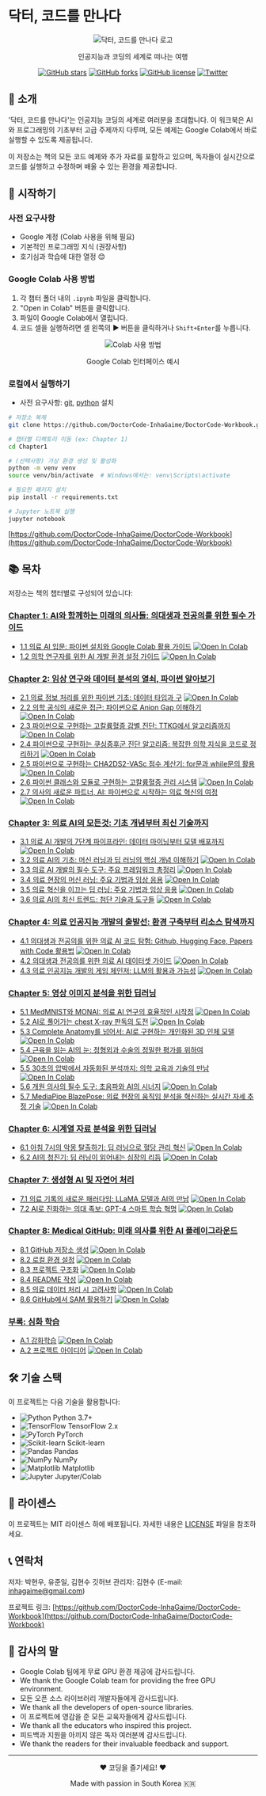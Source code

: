 # 닥터, 코드를 만나다

<div align="center">
  <img src="https://via.placeholder.com/200x200" alt="닥터, 코드를 만나다 로고">
  <p>인공지능과 코딩의 세계로 떠나는 여행</p>
  
  [![GitHub stars](https://img.shields.io/github/stars/yourusername/dr-meets-code.svg?style=social&label=Star)](https://github.com/yourusername/dr-meets-code)
  [![GitHub forks](https://img.shields.io/github/forks/yourusername/dr-meets-code.svg?style=social&label=Fork)](https://github.com/yourusername/dr-meets-code/fork)
  [![GitHub license](https://img.shields.io/github/license/yourusername/dr-meets-code.svg)](https://github.com/yourusername/dr-meets-code/blob/main/LICENSE)
  [![Twitter](https://img.shields.io/twitter/url/https/github.com/yourusername/dr-meets-code.svg?style=social)](https://twitter.com/intent/tweet?text=Check%20out%20this%20amazing%20AI%20coding%20workbook:&url=https%3A%2F%2Fgithub.com%2Fyourusername%2Fdr-meets-code)
</div>

## 📖 소개

'닥터, 코드를 만나다'는 인공지능 코딩의 세계로 여러분을 초대합니다. 이 워크북은 AI와 프로그래밍의 기초부터 고급 주제까지 다루며, 모든 예제는 Google Colab에서 바로 실행할 수 있도록 제공됩니다.

이 저장소는 책의 모든 코드 예제와 추가 자료를 포함하고 있으며, 독자들이 실시간으로 코드를 실행하고 수정하며 배울 수 있는 환경을 제공합니다.

## 🚀 시작하기

### 사전 요구사항

* Google 계정 (Colab 사용을 위해 필요)
* 기본적인 프로그래밍 지식 (권장사항)
* 호기심과 학습에 대한 열정 😊

### Google Colab 사용 방법

1. 각 챕터 폴더 내의 `.ipynb` 파일을 클릭합니다.
2. "Open in Colab" 버튼을 클릭합니다.
3. 파일이 Google Colab에서 열립니다.
4. 코드 셀을 실행하려면 셀 왼쪽의 ▶️ 버튼을 클릭하거나 `Shift+Enter`를 누릅니다.

<div align="center">
  <img src="https://via.placeholder.com/600x300" alt="Colab 사용 방법">
  <p>Google Colab 인터페이스 예시</p>
</div>

### 로컬에서 실행하기
* 사전 요구사항: [git](Installation_guide_git), [python](Installation_guide_python) 설치
```bash
# 저장소 복제
git clone https://github.com/DoctorCode-InhaGaime/DoctorCode-Workbook.git

# 챕터별 디렉토리 이동 (ex: Chapter 1)
cd Chapter1

# (선택사항) 가상 환경 생성 및 활성화
python -m venv venv
source venv/bin/activate  # Windows에서는: venv\Scripts\activate

# 필요한 패키지 설치
pip install -r requirements.txt

# Jupyter 노트북 실행
jupyter notebook
```
[https://github.com/DoctorCode-InhaGaime/DoctorCode-Workbook](https://github.com/DoctorCode-InhaGaime/DoctorCode-Workbook)
## 📚 목차

저장소는 책의 챕터별로 구성되어 있습니다:

### [Chapter 1: AI와 함께하는 미래의 의사들: 의대생과 전공의를 위한 필수 가이드](./Chapter1/)
- [1.1 의료 AI 입문: 파이썬 설치와 Google Colab 활용 가이드](./Chapter1/1.1_What_is_AI.ipynb) [![Open In Colab](https://colab.research.google.com/assets/colab-badge.svg)](https://colab.research.google.com/github/yourusername/dr-meets-code/blob/main/Chapter1/1.1_What_is_AI.ipynb)
- [1.2 의학 연구자를 위한 AI 개발 환경 설정 가이드](./Chapter1/1.2_Programming_Basics.ipynb) [![Open In Colab](https://colab.research.google.com/assets/colab-badge.svg)](https://colab.research.google.com/github/yourusername/dr-meets-code/blob/main/Chapter1/1.2_Programming_Basics.ipynb)

### [Chapter 2: 임상 연구와 데이터 분석의 열쇠, 파이썬 알아보기](./Chapter2/)
- [2.1 의료 정보 처리를 위한 파이썬 기초: 데이터 타입과 구](./Chapter2/2.1_Data_Analysis_Basics.ipynb) [![Open In Colab](https://colab.research.google.com/assets/colab-badge.svg)](https://colab.research.google.com/github/yourusername/dr-meets-code/blob/main/Chapter2/2.1_Data_Analysis_Basics.ipynb)
- [2.2 의학 공식의 새로운 접근: 파이썬으로 Anion Gap 이해하기](./Chapter2/2.2_Data_Visualization.ipynb) [![Open In Colab](https://colab.research.google.com/assets/colab-badge.svg)](https://colab.research.google.com/github/yourusername/dr-meets-code/blob/main/Chapter2/2.2_Data_Visualization.ipynb)
- [2.3 파이썬으로 구현하는 고칼륨혈증 감별 진단: TTKG에서 알고리즘까지](./Chapter2/2.2_Data_Visualization.ipynb) [![Open In Colab](https://colab.research.google.com/assets/colab-badge.svg)](https://colab.research.google.com/github/yourusername/dr-meets-code/blob/main/Chapter2/2.2_Data_Visualization.ipynb)
- [2.4 파이썬으로 구현하는 쿠싱증후군 진단 알고리즘: 복잡한 의학 지식을 코드로 정리하기](./Chapter2/2.2_Data_Visualization.ipynb) [![Open In Colab](https://colab.research.google.com/assets/colab-badge.svg)](https://colab.research.google.com/github/yourusername/dr-meets-code/blob/main/Chapter2/2.2_Data_Visualization.ipynb)
- [2.5 파이썬으로 구현하는 CHA2DS2-VASc 점수 계산기: for문과 while문의 활용](./Chapter2/2.2_Data_Visualization.ipynb) [![Open In Colab](https://colab.research.google.com/assets/colab-badge.svg)](https://colab.research.google.com/github/yourusername/dr-meets-code/blob/main/Chapter2/2.2_Data_Visualization.ipynb)
- [2.6 파이썬 클래스와 모듈로 구현하는 고칼륨혈증 관리 시스템](./Chapter2/2.2_Data_Visualization.ipynb) [![Open In Colab](https://colab.research.google.com/assets/colab-badge.svg)](https://colab.research.google.com/github/yourusername/dr-meets-code/blob/main/Chapter2/2.2_Data_Visualization.ipynb)
- [2.7 의사의 새로운 파트너, AI: 파이썬으로 시작하는 의료 혁신의 여정](./Chapter2/2.2_Data_Visualization.ipynb) [![Open In Colab](https://colab.research.google.com/assets/colab-badge.svg)](https://colab.research.google.com/github/yourusername/dr-meets-code/blob/main/Chapter2/2.2_Data_Visualization.ipynb)

### [Chapter 3: 의료 AI의 모든것: 기초 개념부터 최신 기술까지](./Chapter3/)
- [3.1 의료 AI 개발의 7단계 파이프라인: 데이터 마이닝부터 모델 배포까지](./Chapter3/3.1_AI_Development_Pipeline.ipynb) [![Open In Colab](https://colab.research.google.com/assets/colab-badge.svg)](https://colab.research.google.com/github/yourusername/dr-meets-code/blob/main/Chapter3/3.1_AI_Development_Pipeline.ipynb)
- [3.2 의료 AI의 기초: 머신 러닝과 딥 러닝의 핵심 개념 이해하기](./Chapter3/3.2_ML_DL_Core_Concepts.ipynb) [![Open In Colab](https://colab.research.google.com/assets/colab-badge.svg)](https://colab.research.google.com/github/yourusername/dr-meets-code/blob/main/Chapter3/3.2_ML_DL_Core_Concepts.ipynb)
- [3.3 의료 AI 개발의 필수 도구: 주요 프레임워크 총정리](./Chapter3/3.3_Essential_Frameworks.ipynb) [![Open In Colab](https://colab.research.google.com/assets/colab-badge.svg)](https://colab.research.google.com/github/yourusername/dr-meets-code/blob/main/Chapter3/3.3_Essential_Frameworks.ipynb)
- [3.4 의료 현장의 머신 러닝: 주요 기법과 임상 응용](./Chapter3/3.4_ML_Clinical_Applications.ipynb) [![Open In Colab](https://colab.research.google.com/assets/colab-badge.svg)](https://colab.research.google.com/github/yourusername/dr-meets-code/blob/main/Chapter3/3.4_ML_Clinical_Applications.ipynb)
- [3.5 의료 혁신을 이끄는 딥 러닝: 주요 기법과 임상 응용](./Chapter3/3.5_DL_Clinical_Applications.ipynb) [![Open In Colab](https://colab.research.google.com/assets/colab-badge.svg)](https://colab.research.google.com/github/yourusername/dr-meets-code/blob/main/Chapter3/3.5_DL_Clinical_Applications.ipynb)
- [3.6 의료 AI의 최신 트렌드: 첨단 기술과 도구들](./Chapter3/3.6_Latest_AI_Trends.ipynb) [![Open In Colab](https://colab.research.google.com/assets/colab-badge.svg)](https://colab.research.google.com/github/yourusername/dr-meets-code/blob/main/Chapter3/3.6_Latest_AI_Trends.ipynb)

### [Chapter 4: 의료 인공지능 개발의 출발선: 환경 구축부터 리소스 탐색까지](./Chapter4/)
- [4.1 의대생과 전공의를 위한 의료 AI 코드 탐험: Github, Hugging Face, Papers with Code 활용법](./Chapter4/4.1_AI_Code_Exploration.ipynb) [![Open In Colab](https://colab.research.google.com/assets/colab-badge.svg)](https://colab.research.google.com/github/yourusername/dr-meets-code/blob/main/Chapter4/4.1_AI_Code_Exploration.ipynb)
- [4.2 의대생과 전공의를 위한 의료 AI 데이터셋 가이드](./Chapter4/4.2_Medical_AI_Datasets.ipynb) [![Open In Colab](https://colab.research.google.com/assets/colab-badge.svg)](https://colab.research.google.com/github/yourusername/dr-meets-code/blob/main/Chapter4/4.2_Medical_AI_Datasets.ipynb)
- [4.3 의료 인공지능 개발의 게임 체인저: LLM의 활용과 가능성](./Chapter4/4.3_LLM_Applications.ipynb) [![Open In Colab](https://colab.research.google.com/assets/colab-badge.svg)](https://colab.research.google.com/github/yourusername/dr-meets-code/blob/main/Chapter4/4.3_LLM_Applications.ipynb)

### [Chapter 5: 영상 이미지 분석을 위한 딥러닝](./Chapter5/)
- [5.1 MedMNIST와 MONAI: 의료 AI 연구의 효율적인 시작점](./Chapter5/5.1_MedMNIST_MONAI.ipynb) [![Open In Colab](https://colab.research.google.com/assets/colab-badge.svg)](https://colab.research.google.com/github/yourusername/dr-meets-code/blob/main/Chapter5/5.1_MedMNIST_MONAI.ipynb)
- [5.2 AI로 풀어가는 chest X-ray 판독의 도전](./Chapter5/5.2_Chest_Xray_AI.ipynb) [![Open In Colab](https://colab.research.google.com/assets/colab-badge.svg)](https://colab.research.google.com/github/yourusername/dr-meets-code/blob/main/Chapter5/5.2_Chest_Xray_AI.ipynb)
- [5.3 Complete Anatomy를 넘어서: AI로 구현하는 개인화된 3D 인체 모델](./Chapter5/5.3_Personalized_3D_Models.ipynb) [![Open In Colab](https://colab.research.google.com/assets/colab-badge.svg)](https://colab.research.google.com/github/yourusername/dr-meets-code/blob/main/Chapter5/5.3_Personalized_3D_Models.ipynb)
- [5.4 근육을 읽는 AI의 눈: 정형외과 수술의 정밀한 평가를 위하여](./Chapter5/5.4_Orthopedic_Surgery_AI.ipynb) [![Open In Colab](https://colab.research.google.com/assets/colab-badge.svg)](https://colab.research.google.com/github/yourusername/dr-meets-code/blob/main/Chapter5/5.4_Orthopedic_Surgery_AI.ipynb)
- [5.5 30초의 압박에서 자동화된 분석까지: 의학 교육과 기술의 만남](./Chapter5/5.5_Automated_Medical_Analysis.ipynb) [![Open In Colab](https://colab.research.google.com/assets/colab-badge.svg)](https://colab.research.google.com/github/yourusername/dr-meets-code/blob/main/Chapter5/5.5_Automated_Medical_Analysis.ipynb)
- [5.6 개원 의사의 필수 도구: 초음파와 AI의 시너지](./Chapter5/5.6_Ultrasound_AI_Synergy.ipynb) [![Open In Colab](https://colab.research.google.com/assets/colab-badge.svg)](https://colab.research.google.com/github/yourusername/dr-meets-code/blob/main/Chapter5/5.6_Ultrasound_AI_Synergy.ipynb)
- [5.7 MediaPipe BlazePose: 의료 현장의 움직임 분석을 혁신하는 실시간 자세 추정 기술](./Chapter5/5.7_MediaPipe_BlazePose.ipynb) [![Open In Colab](https://colab.research.google.com/assets/colab-badge.svg)](https://colab.research.google.com/github/yourusername/dr-meets-code/blob/main/Chapter5/5.7_MediaPipe_BlazePose.ipynb)

### [Chapter 6: 시계열 자료 분석을 위한 딥러닝](./Chapter6/)
- [6.1 아침 7시의 악몽 탈출하기: 딥 러닝으로 혈당 관리 혁신](./Chapter6/6.1_Glucose_Management_AI.ipynb) [![Open In Colab](https://colab.research.google.com/assets/colab-badge.svg)](https://colab.research.google.com/github/yourusername/dr-meets-code/blob/main/Chapter6/6.1_Glucose_Management_AI.ipynb)
- [6.2 AI의 청진기: 딥 러닝이 읽어내는 심장의 리듬](./Chapter6/6.2_Heart_Rhythm_AI.ipynb) [![Open In Colab](https://colab.research.google.com/assets/colab-badge.svg)](https://colab.research.google.com/github/yourusername/dr-meets-code/blob/main/Chapter6/6.2_Heart_Rhythm_AI.ipynb)

### [Chapter 7: 생성형 AI 및 자연어 처리](./Chapter7/)
- [7.1 의료 기록의 새로운 패러다임: LLaMA 모델과 AI의 만남](./Chapter7/7.1_LLaMA_Medical_Records.ipynb) [![Open In Colab](https://colab.research.google.com/assets/colab-badge.svg)](https://colab.research.google.com/github/yourusername/dr-meets-code/blob/main/Chapter7/7.1_LLaMA_Medical_Records.ipynb)
- [7.2 AI로 진화하는 의대 족보: GPT-4 스마트 학습 혁명](./Chapter7/7.2_GPT4_Medical_Education.ipynb) [![Open In Colab](https://colab.research.google.com/assets/colab-badge.svg)](https://colab.research.google.com/github/yourusername/dr-meets-code/blob/main/Chapter7/7.2_GPT4_Medical_Education.ipynb)
  
### [Chapter 8: Medical GitHub: 미래 의사를 위한 AI 플레이그라운드](./Chapter8/)
- [8.1 GitHub 저장소 생성](./Chapter8/8.1_Creating_GitHub_Repository.ipynb) [![Open In Colab](https://colab.research.google.com/assets/colab-badge.svg)](https://colab.research.google.com/github/yourusername/dr-meets-code/blob/main/Chapter8/8.1_Creating_GitHub_Repository.ipynb)
- [8.2 로컬 환경 설정](./Chapter8/8.2_Local_Environment_Setup.ipynb) [![Open In Colab](https://colab.research.google.com/assets/colab-badge.svg)](https://colab.research.google.com/github/yourusername/dr-meets-code/blob/main/Chapter8/8.2_Local_Environment_Setup.ipynb)
- [8.3 프로젝트 구조화](./Chapter8/8.3_Project_Structure.ipynb) [![Open In Colab](https://colab.research.google.com/assets/colab-badge.svg)](https://colab.research.google.com/github/yourusername/dr-meets-code/blob/main/Chapter8/8.3_Project_Structure.ipynb)
- [8.4 README 작성](./Chapter8/8.4_Writing_README.ipynb) [![Open In Colab](https://colab.research.google.com/assets/colab-badge.svg)](https://colab.research.google.com/github/yourusername/dr-meets-code/blob/main/Chapter8/8.4_Writing_README.ipynb)
- [8.5 의료 데이터 처리 시 고려사항](./Chapter8/8.5_Medical_Data_Considerations.ipynb) [![Open In Colab](https://colab.research.google.com/assets/colab-badge.svg)](https://colab.research.google.com/github/yourusername/dr-meets-code/blob/main/Chapter8/8.5_Medical_Data_Considerations.ipynb)
- [8.6 GitHub에서 SAM 활용하기](./Chapter8/8.6_Using_SAM_GitHub.ipynb) [![Open In Colab](https://colab.research.google.com/assets/colab-badge.svg)](https://colab.research.google.com/github/yourusername/dr-meets-code/blob/main/Chapter8/8.6_Using_SAM_GitHub.ipynb)

### [부록: 심화 학습](./Appendix/)
- [A.1 강화학습](./Appendix/A.1_Reinforcement_Learning.ipynb) [![Open In Colab](https://colab.research.google.com/assets/colab-badge.svg)](https://colab.research.google.com/github/yourusername/dr-meets-code/blob/main/Appendix/A.1_Reinforcement_Learning.ipynb)
- [A.2 프로젝트 아이디어](./Appendix/A.2_Project_Ideas.ipynb) [![Open In Colab](https://colab.research.google.com/assets/colab-badge.svg)](https://colab.research.google.com/github/yourusername/dr-meets-code/blob/main/Appendix/A.2_Project_Ideas.ipynb)

## 🛠️ 기술 스택

이 프로젝트는 다음 기술을 활용합니다:

- ![Python](https://img.shields.io/badge/Python-3776AB?style=flat-square&logo=python&logoColor=white) Python 3.7+
- ![TensorFlow](https://img.shields.io/badge/TensorFlow-FF6F00?style=flat-square&logo=tensorflow&logoColor=white) TensorFlow 2.x
- ![PyTorch](https://img.shields.io/badge/PyTorch-EE4C2C?style=flat-square&logo=pytorch&logoColor=white) PyTorch
- ![Scikit-learn](https://img.shields.io/badge/ScikitLearn-F7931E?style=flat-square&logo=scikit-learn&logoColor=white) Scikit-learn
- ![Pandas](https://img.shields.io/badge/Pandas-150458?style=flat-square&logo=pandas&logoColor=white) Pandas
- ![NumPy](https://img.shields.io/badge/NumPy-013243?style=flat-square&logo=numpy&logoColor=white) NumPy
- ![Matplotlib](https://img.shields.io/badge/Matplotlib-11557c?style=flat-square) Matplotlib
- ![Jupyter](https://img.shields.io/badge/Jupyter-F37626?style=flat-square&logo=jupyter&logoColor=white) Jupyter/Colab

## 📝 라이센스

이 프로젝트는 MIT 라이센스 하에 배포됩니다. 자세한 내용은 [LICENSE](./LICENSE) 파일을 참조하세요.

## 📞 연락처

저자: 박현우, 유준일, 김현수
깃허브 관리자: 김현수 (E-mail: inhagaime@gmail.com)

프로젝트 링크: [https://github.com/DoctorCode-InhaGaime/DoctorCode-Workbook](https://github.com/DoctorCode-InhaGaime/DoctorCode-Workbook)

## 🙏 감사의 말

* Google Colab 팀에게 무료 GPU 환경 제공에 감사드립니다.
* We thank the Google Colab team for providing the free GPU environment.
* 모든 오픈 소스 라이브러리 개발자들에게 감사드립니다.
* We thank all the developers of open-source libraries.
* 이 프로젝트에 영감을 준 모든 교육자들에게 감사드립니다.
* We thank all the educators who inspired this project.
* 피드백과 지원을 아끼지 않은 독자 여러분께 감사드립니다.
* We thank the readers for their invaluable feedback and support.

---

<div align="center">
  <p>❤️ 코딩을 즐기세요! ❤️</p>
  <p>Made with passion in South Korea 🇰🇷</p>
</div>
